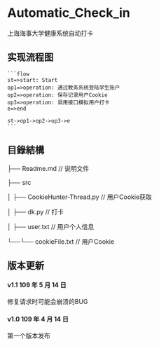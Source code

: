 # Automatic_Check_in

上海海事大学健康系统自动打卡



## 实现流程图

~~~gfm
```flow
st=>start: Start
op1=>operation: 通过教务系统登陆学生账户
op2=>operation: 保存记录用户Cookie
op3=>operation: 调用接口模拟用户打卡
e=>end

st->op1->op2->op3->e
```
~~~


## 目錄結構



├── Readme.md                   // 说明文件

├── src                          

│        ├── CookieHunter-Thread.py       // 用户Cookie获取

│        ├── dk.py                                      // 打卡

│        ├── user.txt                                   // 用户个人信息

└──└── cookieFile.txt                         // 用户Cookie



## 版本更新



#### v1.1  109 年 5 月 14 日

修复请求时可能会崩溃的BUG



#### v1.0  109 年 4 月 14 日

第一个版本发布

